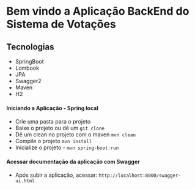 # Bem vindo a Aplicação BackEnd do Sistema de Votações

## Tecnologias
- SpringBoot
- Lombook
- JPA
- Swagger2
- Maven
- H2

#### Iniciando a Aplicação - Spring local
- Crie uma pasta para o projeto
- Baixe o projeto ou dê um `git clone`
- Dê um clean no projeto com o maven `mvn clean`
- Compile o projeto `mvn install`
- Inicialize o projeto - `mvn spring-boot:run`

#### Acessar documentação da aplicação com Swagger
- Após subir a aplicação, acessar: `http://localhost:8000/swagger-ui.html`
